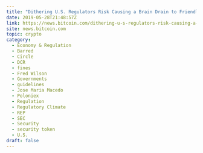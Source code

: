 ```yaml
---
title: "Dithering U.S. Regulators Risk Causing a Brain Drain to Friendlier Crypto Climes"
date: 2019-05-28T21:48:57Z
link: https://news.bitcoin.com/dithering-u-s-regulators-risk-causing-a-brain-drain-to-friendlier-crypto-climes/?utm_medium=RSS&utm_source=hune
site: news.bitcoin.com
topic: crypto
category:
  - Economy & Regulation
  - Barred
  - Circle
  - DCR
  - fines
  - Fred Wilson
  - Governments
  - guidelines
  - Jose Maria Macedo
  - Poloniex
  - Regulation
  - Regulatory Climate
  - REP
  - SEC
  - Security
  - security token
  - U.S.
draft: false
---
```

